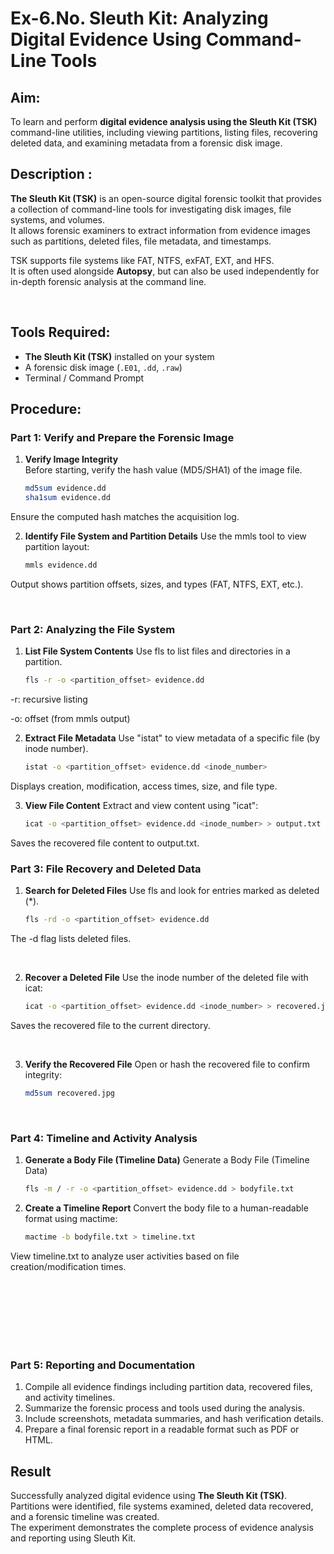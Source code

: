 #  Ex-6.No. Sleuth Kit: Analyzing Digital Evidence Using Command-Line Tools  

## Aim:  
To learn and perform **digital evidence analysis using the Sleuth Kit (TSK)** command-line utilities, including viewing partitions, listing files, recovering deleted data, and examining metadata from a forensic disk image.

##  Description  :
**The Sleuth Kit (TSK)** is an open-source digital forensic toolkit that provides a collection of command-line tools for investigating disk images, file systems, and volumes.  
It allows forensic examiners to extract information from evidence images such as partitions, deleted files, file metadata, and timestamps.

TSK supports file systems like FAT, NTFS, exFAT, EXT, and HFS.  
It is often used alongside **Autopsy**, but can also be used independently for in-depth forensic analysis at the command line.

<br>

##  Tools Required:  
- **The Sleuth Kit (TSK)** installed on your system  
- A forensic disk image (`.E01`, `.dd`, `.raw`)  
- Terminal / Command Prompt

 

##  Procedure:

###  Part 1: Verify and Prepare the Forensic Image  

1. **Verify Image Integrity**  
   Before starting, verify the hash value (MD5/SHA1) of the image file.
    
   ```bash
   md5sum evidence.dd
   sha1sum evidence.dd
   
 Ensure the computed hash matches the acquisition log.

2. **Identify File System and Partition Details**
   Use the mmls tool to view partition layout:
   
   ```bash
   mmls evidence.dd
   
  Output shows partition offsets, sizes, and types (FAT, NTFS, EXT, etc.).

  <br>
  
###  Part 2: Analyzing the File System

1. **List File System Contents**
   Use fls to list files and directories in a partition.
   
   ```bash
   fls -r -o <partition_offset> evidence.dd
   
  -r: recursive listing

  -o: offset (from mmls output)

2. **Extract File Metadata**
   Use "istat" to view metadata of a specific file (by inode number).
   
    ```bash
    istat -o <partition_offset> evidence.dd <inode_number>
    
  Displays creation, modification, access times, size, and file type.

3. **View File Content**
   Extract and view content using "icat":
   
   ```bash
   icat -o <partition_offset> evidence.dd <inode_number> > output.txt
   
  Saves the recovered file content to output.txt.
  
###  Part 3: File Recovery and Deleted Data

1. **Search for Deleted Files**
   Use fls and look for entries marked as deleted (*).
   
   ```bash
   fls -rd -o <partition_offset> evidence.dd
   
  The -d flag lists deleted files. 

  <br>
  
2. **Recover a Deleted File**
   Use the inode number of the deleted file with icat:
   
   ```bash
   icat -o <partition_offset> evidence.dd <inode_number> > recovered.jpg
   
  Saves the recovered file to the current directory.

  <br>
  
3. **Verify the Recovered File**
   Open or hash the recovered file to confirm integrity:
   
   ```bash
   md5sum recovered.jpg

<br>

### Part 4: Timeline and Activity Analysis

1. **Generate a Body File (Timeline Data)**
   Generate a Body File (Timeline Data)
   
   ```bash
   fls -m / -r -o <partition_offset> evidence.dd > bodyfile.txt

3. **Create a Timeline Report**
   Convert the body file to a human-readable format using mactime:
   
   ```bash
   mactime -b bodyfile.txt > timeline.txt
   
  View timeline.txt to analyze user activities based on file creation/modification times.

<br>
<br>
<br>
<br>
<br>
<br>

###  Part 5: Reporting and Documentation  
1. Compile all evidence findings including partition data, recovered files, and activity timelines.  
2. Summarize the forensic process and tools used during the analysis.  
3. Include screenshots, metadata summaries, and hash verification details.  
4. Prepare a final forensic report in a readable format such as PDF or HTML.  

##  Result  
Successfully analyzed digital evidence using **The Sleuth Kit (TSK)**.  
Partitions were identified, file systems examined, deleted data recovered, and a forensic timeline was created.  
The experiment demonstrates the complete process of evidence analysis and reporting using Sleuth Kit.
   
